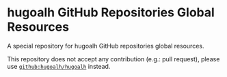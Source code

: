# hugoalh GitHub Repositories Global Resources

A special repository for hugoalh GitHub repositories global resources.

This repository does not accept any contribution (e.g.: pull request), please use [`github:hugoalh/hugoalh`](https://github.com/hugoalh/hugoalh) instead.
